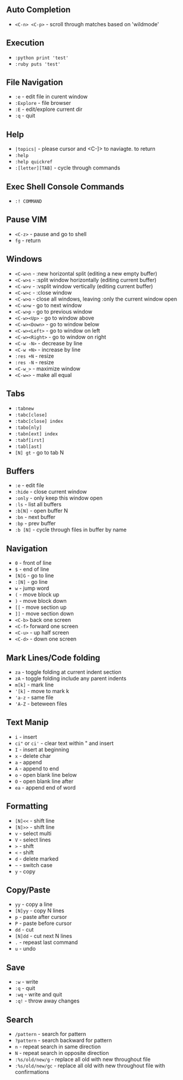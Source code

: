 Auto Completion
--------------

- `<C-n> <C-p>` - scroll through matches based on 'wildmode'


Execution
---------------

- `:python print 'test'`
- `:ruby puts 'test'`

File Navigation
---------------

- `:e` - edit file in curent window
- `:Explore` - file browser
- `:E` - edit/explore current dir
- `:q` - quit

Help
---------------

- `|topics|` - please cursor and <C-]> to naviagte. <C-t> to return
- `:help`
- `:help quickref`
- `:[letter][TAB]` - cycle through commands

Exec Shell Console Commands
---------------

- `:! COMMAND`

Pause VIM
---------------

- `<C-z>` - pause and go to shell
- `fg` - return 

Windows
---------------

- `<C-w>n` - :new horizontal split (editing a new empty buffer)
- `<C-w>s` - :split window horizontally (editing current buffer)
- `<C-w>v` - :vsplit window vertically (editing current buffer)
- `<C-w>c` - :close window
- `<C-w>o` - close all windows, leaving :only the current window open
- `<C-w>w` - go to next window
- `<C-w>p` - go to previous window
- `<C-w><Up>` - go to window above
- `<C-w><Down>` - go to window below
- `<C-w><Left>` - go to window on left
- `<C-w><Right>` - go to window on right
- `<C-w -N>` - decrease by line
- `<C-w +N>` - increase by line
- `:res +N` - resize
- `:res -N` - resize
- `<C-w_>` - maximize window
- `<C-w=>` - make all equal

Tabs
---------------

- `:tabnew`
- `:tabc[close]`
- `:tabc[close] index`
- `:tabo[nly]`
- `:tabn[ext] index`
- `:tabf[irst]`
- `:tabl[ast]`
- `[N] gt` - go to tab N

Buffers
---------------

- `:e` - edit file 
- `:hide` - close current window
- `:only` - only keep this window open
- `:ls` - list all buffers
- `:b[N]` - open buffer N
- `:bn` - next buffer
- `:bp` - prev buffer
- `:b [N]` - cycle through files in buffer by name

Navigation
---------------

- `0` - front of line
- `$` - end of line
- `[N]G` - go to line
- `:[N]` - go line
- `w` - jump word
- `(` - move block up
- `)` - move block down
- `[[` - move section up
- `]]` - move section down
- `<C-b>` back one screen
- `<C-f>` forward one screen
- `<C-u>` - up half screen
- `<C-d>` - down one screen

Mark Lines/Code folding
---------------

- `za` - toggle folding at current indent section
- `zA` - toggle folding include any parent indents
- `m[k]` - mark line
- `'[k]` - move to mark k
- `'a-z` - same file
- `'A-Z` - beteween files

Text Manip
---------------

- `i` - insert
- `ci"` or `ci'` - clear text within " and insert
- `I` - insert at beginning
- `x` - delete char
- `a` - append
- `A` - append to end
- `o` - open blank line below
- `O` - open blank line after
- `ea` - append end of word

Formatting
---------------

- `[N]<<` - shift line
- `[N]>>` - shift line
- `v` - select multi
- `V` - select lines
- `>` - shift
- `<` - shift
- `d` - delete marked
- `~` - switch case
- `y` - copy

Copy/Paste
---------------

- `yy` - copy a line
- `[N]yy` - copy N lines
- `p` - paste after cursor
- `P` - paste before cursor
- `dd` - cut
- `[N]dd` - cut next N lines
- `.` - repeast last command
- `u` - undo

Save
---------------

- `:w` - write
- `:q` - quit
- `:wq` - write and quit
- `:q!` - throw away changes

Search
---------------

- `/pattern` - search for pattern
- `?pattern` - search backward for pattern
- `n` - repeat search in same direction
- `N` - repeat search in opposite direction
- `:%s/old/new/g` - replace all old with new throughout file
- `:%s/old/new/gc` - replace all old with new throughout file with confirmations




